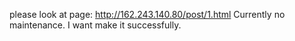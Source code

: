 please look at page: http://162.243.140.80/post/1.html
Currently no maintenance. I want make it successfully.
